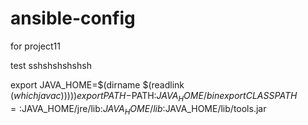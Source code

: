# ansible-config
for project11

test
sshshshshshsh

export JAVA_HOME=$(dirname $(readlink $(which javac)))))
export PATH-$PATH:$JAVA_HOME/bin
export CLASSPATH=:$JAVA_HOME/jre/lib:$JAVA_HOME/lib:$JAVA_HOME/lib/tools.jar
